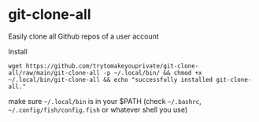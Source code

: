 # git-clone-all
Easily clone all Github repos of a user account

Install

```
wget https://github.com/trytomakeyouprivate/git-clone-all/raw/main/git-clone-all -p ~/.local/bin/ && chmod +x ~/.local/bin/git-clone-all && echo "successfully installed git-clone-all."
```

make sure `~/.local/bin` is in your $PATH (check `~/.bashrc`, `~/.config/fish/config.fish` or whatever shell you use)
